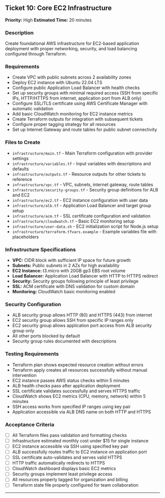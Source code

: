 ## **Ticket 10: Core EC2 Infrastructure**

**Priority:** High
**Estimated Time:** 20 minutes

### **Description**

Create foundational AWS infrastructure for EC2-based application deployment with proper networking, security, and load balancing configured through Terraform.

### **Requirements**

- Create VPC with public subnets across 2 availability zones
- Deploy EC2 instance with Ubuntu 22.04 LTS
- Configure public Application Load Balancer with health checks
- Set up security groups with minimal required access (SSH from specific IPs, HTTP/HTTPS from internet, application port from ALB only)
- Configure SSL/TLS certificate using AWS Certificate Manager with automatic validation
- Add basic CloudWatch monitoring for EC2 instance metrics
- Create Terraform outputs for integration with subsequent tickets
- Configure proper tagging strategy for all resources
- Set up Internet Gateway and route tables for public subnet connectivity

### **Files to Create**

- `infrastructure/main.tf` - Main Terraform configuration with provider settings
- `infrastructure/variables.tf` - Input variables with descriptions and defaults
- `infrastructure/outputs.tf` - Resource outputs for other tickets to reference
- `infrastructure/vpc.tf` - VPC, subnets, internet gateway, route tables
- `infrastructure/security-groups.tf` - Security group definitions for ALB and EC2
- `infrastructure/ec2.tf` - EC2 instance configuration with user data
- `infrastructure/alb.tf` - Application Load Balancer and target group setup
- `infrastructure/acm.tf` - SSL certificate configuration and validation
- `infrastructure/cloudwatch.tf` - Basic EC2 monitoring setup
- `infrastructure/user-data.sh` - EC2 initialization script for Node.js setup
- `infrastructure/terraform.tfvars.example` - Example variables file with placeholders

### **Infrastructure Specifications**

- **VPC:** CIDR block with sufficient IP space for future growth
- **Subnets:** Public subnets in 2 AZs for high availability
- **EC2 Instance:** t3.micro with 20GB gp3 EBS root volume
- **Load Balancer:** Application Load Balancer with HTTP to HTTPS redirect
- **Security:** Security groups following principle of least privilege
- **SSL:** ACM certificate with DNS validation for custom domain
- **Monitoring:** CloudWatch basic monitoring enabled

### **Security Configuration**

- ALB security group allows HTTP (80) and HTTPS (443) from internet
- EC2 security group allows SSH from specific IP ranges only
- EC2 security group allows application port access from ALB security group only
- All other ports blocked by default
- Security group rules documented with descriptions

### **Testing Requirements**

- Terraform plan shows expected resource creation without errors
- Terraform apply creates all resources successfully without manual intervention
- EC2 instance passes AWS status checks within 5 minutes
- ALB health checks pass after application deployment
- SSL certificate validates successfully and serves HTTPS traffic
- CloudWatch shows EC2 metrics (CPU, memory, network) within 5 minutes
- SSH access works from specified IP ranges using key pair
- Application accessible via ALB DNS name on both HTTP and HTTPS

### **Acceptance Criteria**

- [ ] All Terraform files pass validation and formatting checks
- [ ] Infrastructure estimated monthly cost under $15 for single instance
- [ ] EC2 instance accessible via SSH using specified key pair
- [ ] ALB successfully routes traffic to EC2 instance on application port
- [ ] SSL certificate auto-validates and serves valid HTTPS
- [ ] HTTP traffic automatically redirects to HTTPS
- [ ] CloudWatch dashboard displays basic EC2 metrics
- [ ] Security groups implement least privilege access
- [ ] All resources properly tagged for organization and billing
- [ ] Terraform state file properly configured for team collaboration

---

